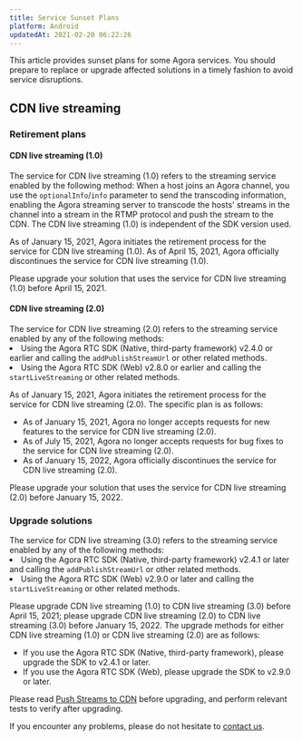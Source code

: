 ```yaml
---
title: Service Sunset Plans
platform: Android
updatedAt: 2021-02-20 06:22:26
---
```

This article provides sunset plans for some Agora services. You should prepare to replace or upgrade affected solutions in a timely fashion to avoid service disruptions.


## CDN live streaming

### Retirement plans

#### CDN live streaming (1.0)

<div class="alert info">The service for CDN live streaming (1.0) refers to the streaming service enabled by the following method: When a host joins an Agora channel, you use the <code>optionalInfo</code>/<code>info</code> parameter to send the transcoding information, enabling the Agora streaming server to transcode the hosts' streams in the channel into a stream in the RTMP protocol and push the stream to the CDN. The CDN live streaming (1.0) is independent of the SDK version used.</div>

As of January 15, 2021, Agora initiates the retirement process for the service for CDN live streaming (1.0). As of April 15, 2021, Agora officially discontinues the service for CDN live streaming (1.0).

Please upgrade your solution that uses the service for CDN live streaming (1.0) before April 15, 2021.

#### CDN live streaming (2.0)

<div class="alert info">The service for CDN live streaming (2.0) refers to the streaming service enabled by any of the following methods:<li>Using the Agora RTC SDK (Native, third-party framework) v2.4.0 or earlier and calling the <code>addPublishStreamUrl</code> or other related methods.</li><li>Using the Agora RTC SDK (Web) v2.8.0 or earlier and calling the <code>startLiveStreaming</code> or other related methods.</li></div>

As of January 15, 2021, Agora initiates the retirement process for the service for CDN live streaming (2.0). The specific plan is as follows:

- As of January 15, 2021, Agora no longer accepts requests for new features to the service for CDN live streaming (2.0).
- As of July 15, 2021, Agora no longer accepts requests for bug fixes to the service for CDN live streaming (2.0).
- As of January 15, 2022, Agora officially discontinues the service for CDN live streaming (2.0).

Please upgrade your solution that uses the service for CDN live streaming (2.0) before January 15, 2022.

### Upgrade solutions

<div class="alert info">The service for CDN live streaming (3.0) refers to the streaming service enabled by any of the following methods:<li>Using the Agora RTC SDK (Native, third-party framework) v2.4.1 or later and calling the <code>addPublishStreamUrl</code> or other related methods.</li><li>Using the Agora RTC SDK (Web) v2.9.0 or later and calling the <code>startLiveStreaming</code> or other related methods.</li></div>

Please upgrade CDN live streaming (1.0) to CDN live streaming (3.0) before April 15, 2021; please upgrade CDN live streaming (2.0) to CDN live streaming (3.0) before January 15, 2022. The upgrade methods for either CDN live streaming (1.0) or CDN live streaming (2.0) are as follows:

- If you use the Agora RTC SDK (Native, third-party framework), please upgrade the SDK to v2.4.1 or later.
- If you use the Agora RTC SDK (Web), please upgrade the SDK to v2.9.0 or later.

Please read [Push Streams to CDN](https://docs.agora.io/en/Interactive%20Broadcast/cdn_streaming_android?platform=Android) before upgrading, and perform relevant tests to verify after upgrading.

If you encounter any problems, please do not hesitate to [contact us](mailto:support@agora.io).